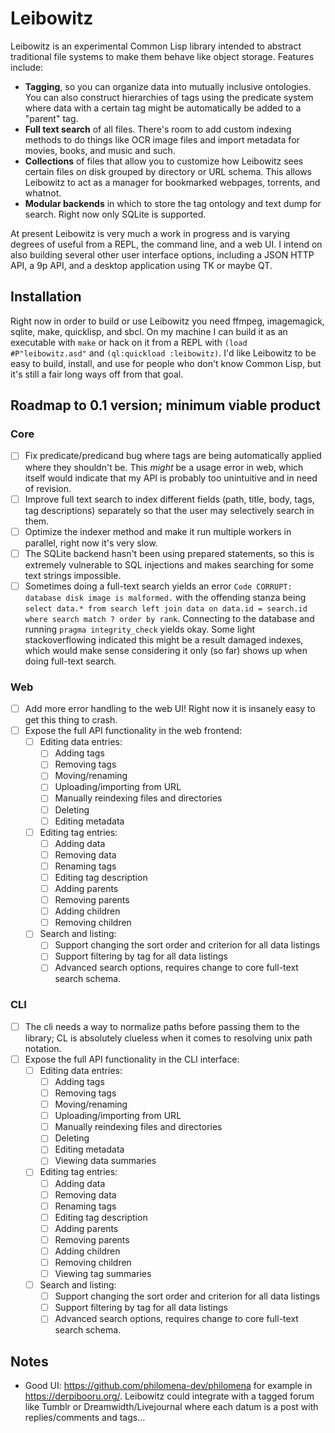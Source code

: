 Leibowitz
=========

Leibowitz is an experimental Common Lisp library intended to abstract
traditional file systems to make them behave like object storage.
Features include:

* **Tagging**, so you can organize data into mutually inclusive
  ontologies.  You can also construct hierarchies of tags using the
  predicate system where data with a certain tag might be
  automatically be added to a "parent" tag.
* **Full text search** of all files.  There's room to add custom
  indexing methods to do things like OCR image files and import
  metadata for movies, books, and music and such.
* **Collections** of files that allow you to customize how Leibowitz
  sees certain files on disk grouped by directory or URL schema.  This
  allows Leibowitz to act as a manager for bookmarked webpages,
  torrents, and whatnot.
* **Modular backends** in which to store the tag ontology and text
  dump for search.  Right now only SQLite is supported.

At present Leibowitz is very much a work in progress and is varying
degrees of useful from a REPL, the command line, and a web UI. I
intend on also building several other user interface options,
including a JSON HTTP API, a 9p API, and a desktop application using
TK or maybe QT.

Installation
------------

Right now in order to build or use Leibowitz you need ffmpeg,
imagemagick, sqlite, make, quicklisp, and sbcl.  On my machine I can
build it as an executable with `make` or hack on it from a REPL with
`(load #P"leibowitz.asd"` and `(ql:quickload :leibowitz)`.  I'd like
Leibowitz to be easy to build, install, and use for people who don't
know Common Lisp, but it's still a fair long ways off from that goal.

Roadmap to 0.1 version; minimum viable product
----------------------------------------------

### Core

- [ ] Fix predicate/predicand bug where tags are being automatically
      applied where they shouldn't be.  This *might* be a usage error
      in web, which itself would indicate that my API is probably too
      unintuitive and in need of revision.
- [ ] Improve full text search to index different fields (path, title,
      body, tags, tag descriptions) separately so that the user may
      selectively search in them.
- [ ] Optimize the indexer method and make it run multiple workers in
      parallel, right now it's very slow.
- [ ] The SQLite backend hasn't been using prepared statements, so
      this is extremely vulnerable to SQL injections and makes
      searching for some text strings impossible.
- [ ] Sometimes doing a full-text search yields an error `Code
     CORRUPT: database disk image is malformed.` with the offending
     stanza being `select data.* from search left join data on data.id
     = search.id where search match ? order by rank`.  Connecting to
     the database and running `pragma integrity_check` yields okay.
     Some light stackoverflowing indicated this might be a result
     damaged indexes, which would make sense considering it only (so
     far) shows up when doing full-text search.

### Web

- [ ] Add more error handling to the web UI!  Right now it is insanely
      easy to get this thing to crash.
- [ ] Expose the full API functionality in the web frontend:
  - [ ] Editing data entries:
    - [ ] Adding tags
    - [ ] Removing tags
    - [ ] Moving/renaming
    - [ ] Uploading/importing from URL
    - [ ] Manually reindexing files and directories
    - [ ] Deleting
    - [ ] Editing metadata
  - [ ] Editing tag entries:
    - [ ] Adding data
    - [ ] Removing data
    - [ ] Renaming tags
    - [ ] Editing tag description
    - [ ] Adding parents
    - [ ] Removing parents
    - [ ] Adding children
    - [ ] Removing children
  - [ ] Search and listing:
    - [ ] Support changing the sort order and criterion for all data
          listings
    - [ ] Support filtering by tag for all data listings
    - [ ] Advanced search options, requires change to core full-text
          search schema.

### CLI

- [ ] The cli needs a way to normalize paths before passing them to
      the library; CL is absolutely clueless when it comes to
      resolving unix path notation.
- [ ] Expose the full API functionality in the CLI interface:
  - [ ] Editing data entries:
    - [ ] Adding tags
    - [ ] Removing tags
    - [ ] Moving/renaming
    - [ ] Uploading/importing from URL
    - [ ] Manually reindexing files and directories
    - [ ] Deleting
    - [ ] Editing metadata
    - [ ] Viewing data summaries
  - [ ] Editing tag entries:
    - [ ] Adding data
    - [ ] Removing data
    - [ ] Renaming tags
    - [ ] Editing tag description
    - [ ] Adding parents
    - [ ] Removing parents
    - [ ] Adding children
    - [ ] Removing children
    - [ ] Viewing tag summaries
  - [ ] Search and listing:
    - [ ] Support changing the sort order and criterion for all data
          listings
    - [ ] Support filtering by tag for all data listings
    - [ ] Advanced search options, requires change to core full-text
          search schema.

Notes
-----
* Good UI: <https://github.com/philomena-dev/philomena> for example in
  <https://derpibooru.org/>.  Leibowitz could integrate with a tagged
  forum like Tumblr or Dreamwidth/Livejournal where each datum is a
  post with replies/comments and tags...
